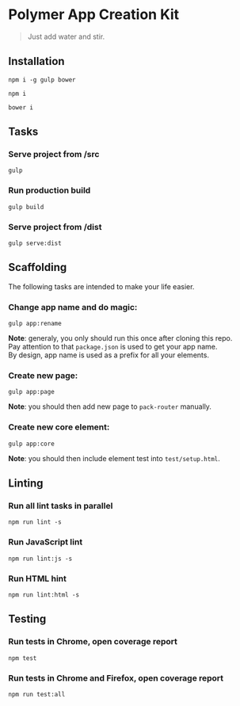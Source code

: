 # Polymer App Creation Kit

> Just add water and stir.

## Installation

`npm i -g gulp bower`

`npm i`

`bower i`

## Tasks

### Serve project from /src

`gulp`

### Run production build

`gulp build` 

### Serve project from /dist

`gulp serve:dist`

## Scaffolding

The following tasks are intended to make your life easier. 

### Change app name and do magic:

`gulp app:rename`

**Note**: generaly, you only should run this once after cloning this repo.  
Pay attention to that `package.json` is used to get your app name.  
By design, app name is used as a prefix for all your elements.

### Create new page:

`gulp app:page`

**Note**: you should then add new page to `pack-router` manually.

### Create new core element:

`gulp app:core`

**Note**: you should then include element test into `test/setup.html`.

## Linting

### Run all lint tasks in parallel

`npm run lint -s`

### Run JavaScript lint

`npm run lint:js -s`

### Run HTML hint

`npm run lint:html -s`

## Testing

### Run tests in Chrome, open coverage report

`npm test`

### Run tests in Chrome and Firefox, open coverage report

`npm run test:all`
